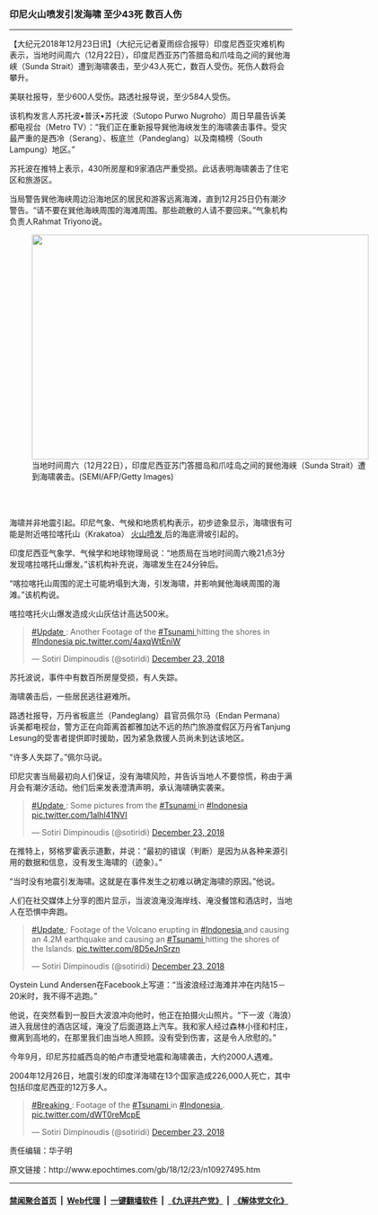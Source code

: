 ### 印尼火山喷发引发海啸 至少43死 数百人伤
------------------------

<p>
 【大纪元2018年12月23日讯】（大纪元记者夏雨综合报导）印度尼西亚灾难机构表示，当地时间周六（12月22日），印度尼西亚苏门答腊岛和爪哇岛之间的巽他海峡（Sunda Strait）遭到海啸袭击，至少43人死亡，数百人受伤。死伤人数将会攀升。
</p>
<p>
 美联社报导，至少600人受伤。路透社报导说，至少584人受伤。
</p>
<p>
 该机构发言人苏托波•普沃•苏托波（Sutopo Purwo Nugroho）周日早晨告诉美都电视台（Metro TV）：“我们正在重新报导巽他海峡发生的海啸袭击事件。受灾最严重的是西冷（Serang）、板底兰（Pandeglang）以及南楠榜（South Lampung）地区。”
</p>
<p>
 苏托波在推特上表示，430所房屋和9家酒店严重受损。此话表明海啸袭击了住宅区和旅游区。
</p>
<p>
 当局警告巽他海峡周边沿海地区的居民和游客远离海滩，直到12月25日仍有潮汐警告。“请不要在巽他海峡周围的海滩周围。那些疏散的人请不要回来。”气象机构负责人Rahmat Triyono说。
</p>
<figure class="wp-caption aligncenter" id="attachment_10927582" style="width: 600px">
 <a href="http://i.epochtimes.com/assets/uploads/2018/12/GettyImages-1074614440.jpg">
  <img alt="" class="size-large wp-image-10927582" height="400" src="http://i.epochtimes.com/assets/uploads/2018/12/GettyImages-1074614440-600x400.jpg" width="600"/>
 </a>
 <br/><figcaption class="wp-caption-text">
  当地时间周六（12月22日），印度尼西亚苏门答腊岛和爪哇岛之间的巽他海峡（Sunda Strait）遭到海啸袭击。(SEMI/AFP/Getty Images)
 </figcaption><br/>
</figure><br/>
<p>
 海啸并非地震引起。印尼气象、气候和地质机构表示，初步迹象显示，海啸很有可能是附近喀拉喀托山（Krakatoa）
 <a href="http://www.epochtimes.com/gb/tag/%E7%81%AB%E5%B1%B1%E5%96%B7%E5%8F%91.html">
  火山喷发
 </a>
 后的海底滑坡引起的。
</p>
<p>
 印度尼西亚气象学、气候学和地球物理局说：“地质局在当地时间周六晚21点3分发现喀拉喀托山爆发。”该机构补充说，海啸发生在24分钟后。
</p>
<p>
 “喀拉喀托山周围的泥土可能坍塌到大海，引发海啸，并影响巽他海峡周围的海滩。”该机构说。
</p>
<p>
 喀拉喀托火山爆发造成火山灰估计高达500米。
</p>
<blockquote class="twitter-tweet" data-lang="en">
 <p dir="ltr" lang="en">
  <a href="https://twitter.com/hashtag/Update?src=hash&amp;ref_src=twsrc%5Etfw">
   #Update
  </a>
  : Another Footage of the
  <a href="https://twitter.com/hashtag/Tsunami?src=hash&amp;ref_src=twsrc%5Etfw">
   #Tsunami
  </a>
  hitting the shores in
  <a href="https://twitter.com/hashtag/Indonesia?src=hash&amp;ref_src=twsrc%5Etfw">
   #Indonesia
  </a>
  <a href="https://t.co/4axqWtEniW">
   pic.twitter.com/4axqWtEniW
  </a>
 </p>
 <p>
  — Sotiri Dimpinoudis (@sotiridi)
  <a href="https://twitter.com/sotiridi/status/1076635691960987649?ref_src=twsrc%5Etfw">
   December 23, 2018
  </a>
 </p>
</blockquote>
<p>
 <p>
  苏托波说，事件中有数百所房屋受损，有人失踪。
 </p>
 <p>
  海啸袭击后，一些居民逃往避难所。
 </p>
 <p>
  路透社报导，万丹省板底兰（Pandeglang）县官员佩尔马（Endan Permana）诉美都电视台，警方正在向距离首都雅加达不远的热门旅游度假区万丹省Tanjung Lesung的受害者提供即时援助，因为紧急救援人员尚未到达该地区。
 </p>
 <p>
  “许多人失踪了。”佩尔马说。
 </p>
 <p>
  印尼灾害当局最初向人们保证，没有海啸风险，并告诉当地人不要惊慌，称由于满月会有潮汐活动。他们后来发表澄清声明，承认海啸确实袭来。
 </p>
</p>
<blockquote class="twitter-tweet" data-lang="en">
 <p dir="ltr" lang="en">
  <a href="https://twitter.com/hashtag/Update?src=hash&amp;ref_src=twsrc%5Etfw">
   #Update
  </a>
  : Some pictures from the
  <a href="https://twitter.com/hashtag/Tsunami?src=hash&amp;ref_src=twsrc%5Etfw">
   #Tsunami
  </a>
  in
  <a href="https://twitter.com/hashtag/Indonesia?src=hash&amp;ref_src=twsrc%5Etfw">
   #Indonesia
  </a>
  <a href="https://t.co/1alhl41NVI">
   pic.twitter.com/1alhl41NVI
  </a>
 </p>
 <p>
  — Sotiri Dimpinoudis (@sotiridi)
  <a href="https://twitter.com/sotiridi/status/1076636183600529408?ref_src=twsrc%5Etfw">
   December 23, 2018
  </a>
 </p>
</blockquote>
<p>
 <p>
  在推特上，努格罗霍表示道歉，并说：“最初的错误（判断）是因为从各种来源引用的数据和信息，没有发生海啸的（迹象）。”
 </p>
 <p>
  “当时没有地震引发海啸。这就是在事件发生之初难以确定海啸的原因。”他说。
 </p>
 <p>
  人们在社交媒体上分享的图片显示，当波浪淹没海岸线、淹没餐馆和酒店时，当地人在恐惧中奔跑。
 </p>
</p>
<blockquote class="twitter-tweet" data-lang="en">
 <p dir="ltr" lang="en">
  <a href="https://twitter.com/hashtag/Update?src=hash&amp;ref_src=twsrc%5Etfw">
   #Update
  </a>
  : Footage of the Volcano erupting in
  <a href="https://twitter.com/hashtag/Indonesia?src=hash&amp;ref_src=twsrc%5Etfw">
   #Indonesia
  </a>
  and causing an 4.2M earthquake and causing an
  <a href="https://twitter.com/hashtag/Tsunami?src=hash&amp;ref_src=twsrc%5Etfw">
   #Tsunami
  </a>
  hitting the shores of the Islands.
  <a href="https://t.co/8D5eJnSrzn">
   pic.twitter.com/8D5eJnSrzn
  </a>
 </p>
 <p>
  — Sotiri Dimpinoudis (@sotiridi)
  <a href="https://twitter.com/sotiridi/status/1076633975995723777?ref_src=twsrc%5Etfw">
   December 23, 2018
  </a>
 </p>
</blockquote>
<p>
 <p>
  Oystein Lund Andersen在Facebook上写道：“当波浪经过海滩并冲在内陆15－20米时，我不得不逃跑。”
 </p>
 <p>
  他说，在突然看到一股巨大波浪冲向他时，他正在拍摄火山照片。“下一波（海浪）进入我居住的酒店区域，淹没了后面道路上汽车。我和家人经过森林小径和村庄，撤离到高地的，在那里我们由当地人照顾。没有受到伤害，这是令人欣慰的。”
 </p>
 <p>
  今年9月，印尼苏拉威西岛的帕卢市遭受地震和海啸袭击，大约2000人遇难。
 </p>
 <p>
  2004年12月26日，地震引发的印度洋海啸在13个国家造成226,000人死亡，其中包括印度尼西亚的12万多人。
 </p>
</p>
<blockquote class="twitter-tweet" data-lang="en">
 <p dir="ltr" lang="en">
  <a href="https://twitter.com/hashtag/Breaking?src=hash&amp;ref_src=twsrc%5Etfw">
   #Breaking
  </a>
  : Footage of the
  <a href="https://twitter.com/hashtag/Tsunami?src=hash&amp;ref_src=twsrc%5Etfw">
   #Tsunami
  </a>
  in
  <a href="https://twitter.com/hashtag/Indonesia?src=hash&amp;ref_src=twsrc%5Etfw">
   #Indonesia
  </a>
  .
  <a href="https://t.co/dWT0reMcpE">
   pic.twitter.com/dWT0reMcpE
  </a>
 </p>
 <p>
  — Sotiri Dimpinoudis (@sotiridi)
  <a href="https://twitter.com/sotiridi/status/1076631455739056129?ref_src=twsrc%5Etfw">
   December 23, 2018
  </a>
 </p>
</blockquote>
<p>
 <div class="video_fit_container">
 </div>
 <p>
  责任编辑：华子明
 </p>
</p>
原文链接：http://www.epochtimes.com/gb/18/12/23/n10927495.htm


------------------------
#### [禁闻聚合首页](https://github.com/gfw-breaker/banned-news/blob/master/README.md) &nbsp;|&nbsp; [Web代理](https://github.com/gfw-breaker/open-proxy/blob/master/README.md) &nbsp;|&nbsp; [一键翻墙软件](https://github.com/gfw-breaker/nogfw/blob/master/README.md) &nbsp;|&nbsp; [《九评共产党》](https://github.com/gfw-breaker/9ping.md/blob/master/README.md#九评之一评共产党是什么) &nbsp;|&nbsp; [《解体党文化》](https://github.com/gfw-breaker/jtdwh.md/blob/master/README.md#绪论)